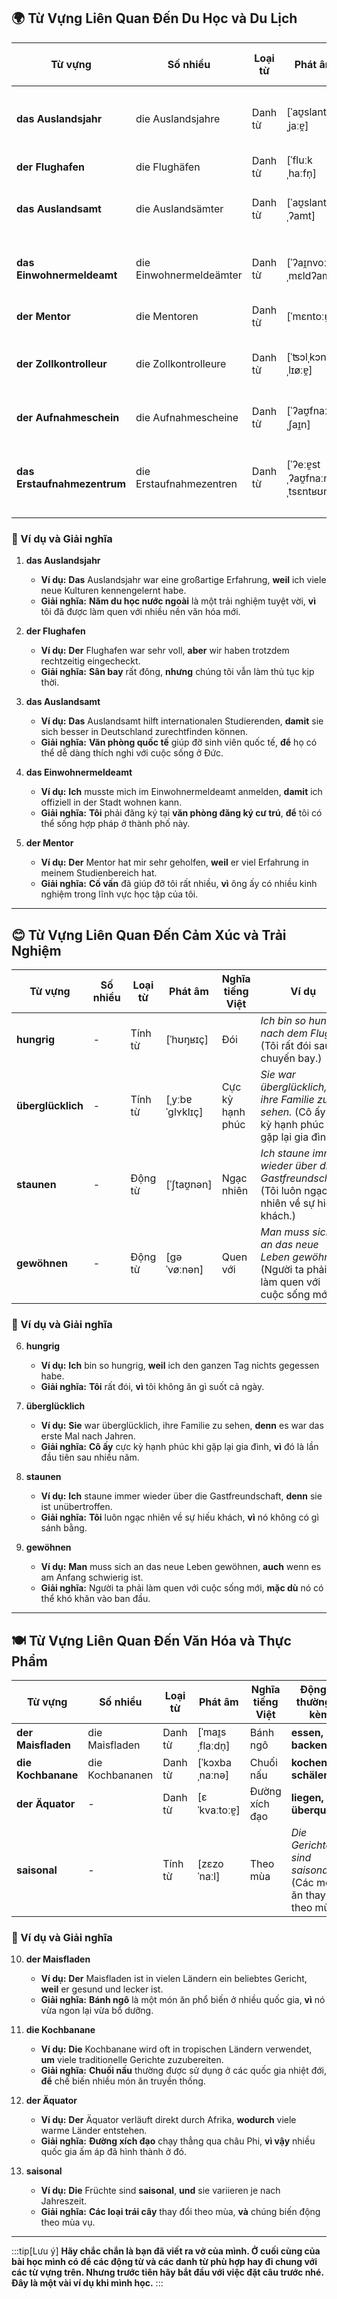## **🌍 Từ Vựng Liên Quan Đến Du Học và Du Lịch**

|**Từ vựng**|**Số nhiều**|**Loại từ**|**Phát âm**|**Nghĩa tiếng Việt**|**Động từ thường đi kèm**|
|---|---|---|---|---|---|
|**das Auslandsjahr**|die Auslandsjahre|Danh từ|[ˈaʊ̯slantsˌjaːɐ̯]|Năm du học nước ngoài|**machen, planen**|
|**der Flughafen**|die Flughäfen|Danh từ|[ˈfluːkˌhaːfn̩]|Sân bay|**erreichen, verlassen**|
|**das Auslandsamt**|die Auslandsämter|Danh từ|[ˈaʊ̯slantsˌʔamt]|Văn phòng quốc tế|**besuchen, kontaktieren**|
|**das Einwohnermeldeamt**|die Einwohnermeldeämter|Danh từ|[ˈʔaɪ̯nvoːnɐˌmɛldʔamt]|Văn phòng đăng ký cư trú|**melden, besuchen**|
|**der Mentor**|die Mentoren|Danh từ|[ˈmɛntoːɐ̯]|Cố vấn|**finden, unterstützen**|
|**der Zollkontrolleur**|die Zollkontrolleure|Danh từ|[ˈʦɔlˌkɔntʁoˌlɪøːɐ̯]|Nhân viên kiểm tra hải quan|**arbeiten, überprüfen**|
|**der Aufnahmeschein**|die Aufnahmescheine|Danh từ|[ˈʔaʊ̯fnaːməˌʃaɪ̯n]|Giấy tạm trú|**beantragen, erhalten**|
|**das Erstaufnahmezentrum**|die Erstaufnahmezentren|Danh từ|[ˈʔeːɐ̯stˌʔaʊ̯fnaːməˌtsɛntʁʊm]|Trung tâm tiếp nhận ban đầu|**besuchen, melden**|

### **📌 Ví dụ và Giải nghĩa**

1. **das Auslandsjahr**
    
    - **Ví dụ:** **Das** Auslandsjahr war eine großartige Erfahrung, **weil** ich viele neue Kulturen kennengelernt habe.
    - **Giải nghĩa:** **Năm du học nước ngoài** là một trải nghiệm tuyệt vời, **vì** tôi đã được làm quen với nhiều nền văn hóa mới.
2. **der Flughafen**
    
    - **Ví dụ:** **Der** Flughafen war sehr voll, **aber** wir haben trotzdem rechtzeitig eingecheckt.
    - **Giải nghĩa:** **Sân bay** rất đông, **nhưng** chúng tôi vẫn làm thủ tục kịp thời.
3. **das Auslandsamt**
    
    - **Ví dụ:** **Das** Auslandsamt hilft internationalen Studierenden, **damit** sie sich besser in Deutschland zurechtfinden können.
    - **Giải nghĩa:** **Văn phòng quốc tế** giúp đỡ sinh viên quốc tế, **để** họ có thể dễ dàng thích nghi với cuộc sống ở Đức.
4. **das Einwohnermeldeamt**
    
    - **Ví dụ:** **Ich** musste mich im Einwohnermeldeamt anmelden, **damit** ich offiziell in der Stadt wohnen kann.
    - **Giải nghĩa:** **Tôi** phải đăng ký tại **văn phòng đăng ký cư trú**, **để** tôi có thể sống hợp pháp ở thành phố này.
5. **der Mentor**
    
    - **Ví dụ:** **Der** Mentor hat mir sehr geholfen, **weil** er viel Erfahrung in meinem Studienbereich hat.
    - **Giải nghĩa:** **Cố vấn** đã giúp đỡ tôi rất nhiều, **vì** ông ấy có nhiều kinh nghiệm trong lĩnh vực học tập của tôi.

---
## **😊 Từ Vựng Liên Quan Đến Cảm Xúc và Trải Nghiệm**

|**Từ vựng**|**Số nhiều**|**Loại từ**|**Phát âm**|**Nghĩa tiếng Việt**|**Ví dụ**|
|---|---|---|---|---|---|
|**hungrig**|-|Tính từ|[ˈhʊŋʁɪç]|Đói|_Ich bin so hungrig nach dem Flug._      (Tôi rất đói sau chuyến bay.)|
|**überglücklich**|-|Tính từ|[ˌyːbɐˈɡlʏklɪç]|Cực kỳ hạnh phúc|_Sie war überglücklich, ihre Familie zu sehen._      (Cô ấy cực kỳ hạnh phúc khi gặp lại gia đình.)|
|**staunen**|-|Động từ|[ˈʃtaʊ̯nən]|Ngạc nhiên|_Ich staune immer wieder über die Gastfreundschaft._      (Tôi luôn ngạc nhiên về sự hiếu khách.)|
|**gewöhnen**|-|Động từ|[ɡəˈvøːnən]|Quen với|_Man muss sich an das neue Leben gewöhnen._      (Người ta phải làm quen với cuộc sống mới.)|

### **📌 Ví dụ và Giải nghĩa**

6. **hungrig**
    
    - **Ví dụ:** **Ich** bin so hungrig, **weil** ich den ganzen Tag nichts gegessen habe.
    - **Giải nghĩa:** **Tôi** rất đói, **vì** tôi không ăn gì suốt cả ngày.
7. **überglücklich**
    
    - **Ví dụ:** **Sie** war überglücklich, ihre Familie zu sehen, **denn** es war das erste Mal nach Jahren.
    - **Giải nghĩa:** **Cô ấy** cực kỳ hạnh phúc khi gặp lại gia đình, **vì** đó là lần đầu tiên sau nhiều năm.
8. **staunen**
    
    - **Ví dụ:** **Ich** staune immer wieder über die Gastfreundschaft, **denn** sie ist unübertroffen.
    - **Giải nghĩa:** **Tôi** luôn ngạc nhiên về sự hiếu khách, **vì** nó không có gì sánh bằng.
9. **gewöhnen**
    
    - **Ví dụ:** **Man** muss sich an das neue Leben gewöhnen, **auch** wenn es am Anfang schwierig ist.
    - **Giải nghĩa:** Người ta phải làm quen với cuộc sống mới, **mặc dù** nó có thể khó khăn vào ban đầu.

---
## **🍽️ Từ Vựng Liên Quan Đến Văn Hóa và Thực Phẩm**

|**Từ vựng**|**Số nhiều**|**Loại từ**|**Phát âm**|**Nghĩa tiếng Việt**|**Động từ thường đi kèm**|
|---|---|---|---|---|---|
|**der Maisfladen**|die Maisfladen|Danh từ|[ˈmaɪ̯sˌflaːdn̩]|Bánh ngô|**essen, backen**|
|**die Kochbanane**|die Kochbananen|Danh từ|[ˈkɔxbaˌnaːnə]|Chuối nấu|**kochen, schälen**|
|**der Äquator**|-|Danh từ|[ɛˈkvaːtoːɐ̯]|Đường xích đạo|**liegen, überqueren**|
|**saisonal**|-|Tính từ|[zɛzoˈnaːl]|Theo mùa|_Die Gerichte sind saisonal._      (Các món ăn thay đổi theo mùa.)|

### **📌 Ví dụ và Giải nghĩa**

10. **der Maisfladen**
    
    - **Ví dụ:** **Der** Maisfladen ist in vielen Ländern ein beliebtes Gericht, **weil** er gesund und lecker ist.
    - **Giải nghĩa:** **Bánh ngô** là một món ăn phổ biến ở nhiều quốc gia, **vì** nó vừa ngon lại vừa bổ dưỡng.
11. **die Kochbanane**
    
    - **Ví dụ:** **Die** Kochbanane wird oft in tropischen Ländern verwendet, **um** viele traditionelle Gerichte zuzubereiten.
    - **Giải nghĩa:** **Chuối nấu** thường được sử dụng ở các quốc gia nhiệt đới, **để** chế biến nhiều món ăn truyền thống.
12. **der Äquator**
    
    - **Ví dụ:** **Der** Äquator verläuft direkt durch Afrika, **wodurch** viele warme Länder entstehen.
    - **Giải nghĩa:** **Đường xích đạo** chạy thẳng qua châu Phi, **vì vậy** nhiều quốc gia ấm áp đã hình thành ở đó.
13. **saisonal**
    
    - **Ví dụ:** **Die** Früchte sind **saisonal**, **und** sie variieren je nach Jahreszeit.
    - **Giải nghĩa:** **Các loại trái cây** thay đổi theo mùa, **và** chúng biến động theo mùa vụ.



---
:::tip[Lưu ý]
**Hãy chắc chắn là bạn đã viết ra vở của mình. Ở cuối cùng của bài học mình có để các động từ và các danh từ phù hợp hay đi chung với các từ vựng trên. Nhưng trước tiên hãy bắt đầu với việc đặt câu trước nhé. Đây là một vài ví dụ khi mình học.**
:::
